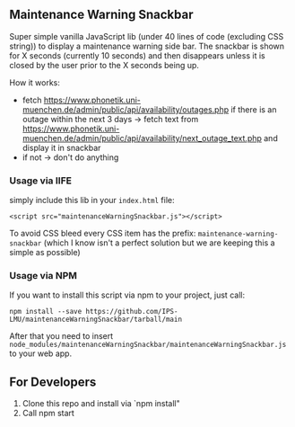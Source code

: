 ## Maintenance Warning Snackbar

Super simple vanilla JavaScript lib (under 40 lines of code (excluding CSS string)) to display a maintenance warning side bar.
The snackbar is shown for X seconds (currently 10 seconds) and then disappears unless it is closed by the user prior to the X seconds being up.

How it works:

- fetch https://www.phonetik.uni-muenchen.de/admin/public/api/availability/outages.php if there is an outage within the next 3 days -> fetch text from https://www.phonetik.uni-muenchen.de/admin/public/api/availability/next_outage_text.php and display it in snackbar
- if not -> don't do anything

### Usage via IIFE

simply include this lib in your `index.html` file:

`<script src="maintenanceWarningSnackbar.js"></script>`

To avoid CSS bleed every CSS item has the prefix: `maintenance-warning-snackbar` (which I know
isn't a perfect solution but we are keeping this a simple as possible)

### Usage via NPM

If you want to install this script via npm to your project, just call:

````npm install --save https://github.com/IPS-LMU/maintenanceWarningSnackbar/tarball/main````

After that you need to insert ````node_modules/maintenanceWarningSnackbar/maintenanceWarningSnackbar.js```` to your web app.

## For Developers

1. Clone this repo and install via `npm install"
2. Call npm start

